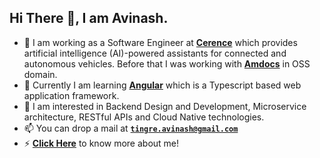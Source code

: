 ## Hi There 👋, I am Avinash.

- 🔭 I am working as a Software Engineer at <a href="https://www.cerence.com/"><b>Cerence</b></a> which provides artificial intelligence (AI)-powered assistants for connected and autonomous vehicles. Before that I was working with <a href="https://www.amdocs.com/"><b>Amdocs</b></a> in OSS domain.
- 🌱 Currently I am learning <a href="https://angular.io/"><b>Angular</b></a> which is a Typescript based web application framework.
- 💬 I am interested in Backend Design and Development, Microservice architecture, RESTful APIs and Cloud Native technologies.
- 📫 You can drop a mail at **[`tingre.avinash@gmail.com`](mailto:tingre.avinash@gmail.com)**
- ⚡ **[Click Here](https://tingreavinash.github.io)** to know more about me!
